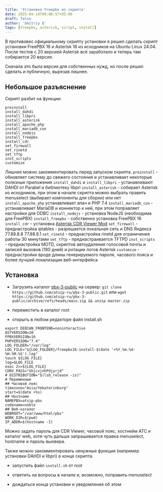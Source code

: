 ```yaml
---
title: 'Установка Freepbx из скрипта'
date: 2025-04-14T09:06:57+05:00
draft: false
author: 'Dmitriy Q'
tags: [freepbx, asterisk, script, install]
---
```


В противовес официальному скрипту установки я решил сделать скрипт установки FreePBX 16 и Asterisk 18 из исходников на Ubuntu Linux 24.04.
После тестов с 20 версией Asterisk всё заработало и теперь там собирается 20 версия.

Сначала это была версия для собственных нужд, но после решил сделать и публичную, вырезав лишнее.

## Небольшое разъяснение

Скрипт разбит на функции:

```
preinstall
install_dahdi
install_libpri
install_asterisk
install_apache_php
install_mariadb_con
install_nodejs
install_freepbx
install_cdr
set_firewall
set_rinetd
set_tftp
inst_scripts
customize
```

Лишнее можно закомментировать перед запуском скрипта.
`preinstall` - обновляет систему до свежего состояния и устанавливает некоторые полезные приложения
`install_dahdi` и `install_libpri` - устанавливают DAHDI от Parabel и библиотеку libpri
`install_asterisk` - собирает Asterisk из исходников, при этом в начале скрипта можно выбрать править menuselect (выбирает компоненты для сборки) или нет
`install_apache_php` устанавливает апач и PHP 7.4
`install_mariadb_con` - устанавливает MariaDB и коннектор к ней, при этом поправляет настройки для ODBC
`install_nodejs` - установка NodeJS (необходима для FreePBX)
`install_freepbx` - собственно установка FreePBX 16
`install_cdr` - установка [Asterisk CDR Viewer Mod](https://github.com/atsip-ru/Asterisk-CDR-Viewer-Mod)
`set_firewall` - преднастройка iptables - разрешается локальная сеть и DNS Яндекса 77.88.8.8 77.88.8.1
`set_rinetd` - преднастройка rinetd для ограничения работы 30 минутами
`set_tftp` - преднастраивается TFTPD
`inst_scripts` - преднастройка MOTD, скриптов автоудаления голосовой почты и записей вызовов (180 дней) и ротации логов Asterisk
`customize` - преднастройки вроде длины генерируемого пароля, часового пояса и более лучшей локализации веб-интерфейса

## Установка

* Загрузить каталог [pbx-3-public](https://github.com/atsip-ru/pbx-3-public) на сервер:
`git clone https://github.com/atsip-ru/pbx-3-public.git` или 
`wget https://github.com/atsip-ru/pbx-3-public/archive/refs/heads/main.zip && unzip master.zip`

* переместить в каталог root

* открыть в любом редакторе файл install.sh

```
export DEBIAN_FRONTEND=noninteractive
ASTVERSION=20
FPBXVERSION=16
PHPVERSION="7.4"
LOG_FOLDER="/var/log"
LOG_FILE="${LOG_FOLDER}/freepbx16-install-$(date '+%Y.%m.%d-%H.%M.%S').log"
touch ${LOG_FILE}
log=$LOG_FILE
exec 2>>${LOG_FILE}
CDRV_PASS="GhjcvjnhPdjyrjd"
# DISTRIBUTION="$(lsb_release -is)"
# Переменные
## Часовой пояс
timezone="Asia/Yekaterinburg"
start=$(date +%s)
## Hostname
NAMEPBX=atsip-pbx
codename=noble
## Веб-каталог
WEBROOT="/var/www/html/pbx"
WORK_DIR=$(pwd)
IP_ADDR=$(hostname -I)
```

Можно задать пароль для CDR Viewer, часовой пояс, хостнейм АТС и каталог web, хотя чуть дальше запрашивается правка menuselect, hostname и пароль вьювера.

Также можно закомментировать ненужные функции (например установки DAHDI и libpri) в конце скрипта.

* запустить файл `install.sh` от root

* ответить на вопросы в начале и, возможно, поправить menuselect

* дождаться конца установки и уведомления об этом

